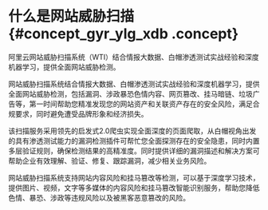# 什么是网站威胁扫描 {#concept_gyr_ylg_xdb .concept}

阿里云网站威胁扫描系统（WTI）结合情报大数据、白帽渗透测试实战经验和深度机器学习，提供全面网站威胁检测。

网站威胁扫描系统结合情报大数据、白帽渗透测试实战经验和深度机器学习，提供全面网站威胁检测，包括漏洞、涉政暴恐色情内容、网页篡改、挂马暗链、垃圾广告等，第一时间帮助您精准发现您的网站资产和关联资产存在的安全风险，满足合规要求，同时避免遭受品牌形象和经济损失。

该扫描服务采用领先的启发式2.0爬虫实现全面深度的页面爬取，从白帽视角出发的具有渗透测试能力的漏洞检测插件可帮忙您全面探测存在的安全隐患，同时内置多层验证规则，确保检测结果的高精准度。同时提供详细的漏洞描述和解决方案可帮助企业有效理解、验证、修复、跟踪漏洞，减少相关业务风险。

网站威胁扫描系统支持网站内容风险和挂马篡改等检测，可以基于深度学习技术， 提供图片、视频，文字等多媒体的内容风险和挂马篡改智能识别服务，帮助您降低色情、暴恐、涉政等违规风险以及被黑客恶意篡改的风险。

